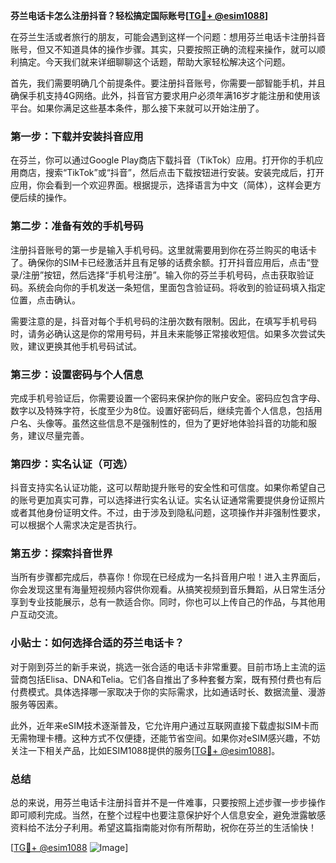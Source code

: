 **芬兰电话卡怎么注册抖音？轻松搞定国际账号[[TG💪+ @esim1088](https://t.me/s/esim1088)]**

在芬兰生活或者旅行的朋友，可能会遇到这样一个问题：想用芬兰电话卡注册抖音账号，但又不知道具体的操作步骤。其实，只要按照正确的流程来操作，就可以顺利搞定。今天我们就来详细聊聊这个话题，帮助大家轻松解决这个问题。

首先，我们需要明确几个前提条件。要注册抖音账号，你需要一部智能手机，并且确保手机支持4G网络。此外，抖音官方要求用户必须年满16岁才能注册和使用该平台。如果你满足这些基本条件，那么接下来就可以开始注册了。

### 第一步：下载并安装抖音应用

在芬兰，你可以通过Google Play商店下载抖音（TikTok）应用。打开你的手机应用商店，搜索“TikTok”或“抖音”，然后点击下载按钮进行安装。安装完成后，打开应用，你会看到一个欢迎界面。根据提示，选择语言为中文（简体），这样会更方便后续的操作。

### 第二步：准备有效的手机号码

注册抖音账号的第一步是输入手机号码。这里就需要用到你在芬兰购买的电话卡了。确保你的SIM卡已经激活并且有足够的话费余额。打开抖音应用后，点击“登录/注册”按钮，然后选择“手机号注册”。输入你的芬兰手机号码，点击获取验证码。系统会向你的手机发送一条短信，里面包含验证码。将收到的验证码填入指定位置，点击确认。

需要注意的是，抖音对每个手机号码的注册次数有限制。因此，在填写手机号码时，请务必确认这是你的常用号码，并且未来能够正常接收短信。如果多次尝试失败，建议更换其他手机号码试试。

### 第三步：设置密码与个人信息

完成手机号验证后，你需要设置一个密码来保护你的账户安全。密码应包含字母、数字以及特殊字符，长度至少为8位。设置好密码后，继续完善个人信息，包括用户名、头像等。虽然这些信息不是强制性的，但为了更好地体验抖音的功能和服务，建议尽量完善。

### 第四步：实名认证（可选）

抖音支持实名认证功能，这可以帮助提升账号的安全性和可信度。如果你希望自己的账号更加真实可靠，可以选择进行实名认证。实名认证通常需要提供身份证照片或者其他身份证明文件。不过，由于涉及到隐私问题，这项操作并非强制性要求，可以根据个人需求决定是否执行。

### 第五步：探索抖音世界

当所有步骤都完成后，恭喜你！你现在已经成为一名抖音用户啦！进入主界面后，你会发现这里有海量短视频内容供你观看。从搞笑视频到音乐舞蹈，从日常生活分享到专业技能展示，总有一款适合你。同时，你也可以上传自己的作品，与其他用户互动交流。

### 小贴士：如何选择合适的芬兰电话卡？

对于刚到芬兰的新手来说，挑选一张合适的电话卡非常重要。目前市场上主流的运营商包括Elisa、DNA和Telia。它们各自推出了多种套餐方案，既有预付费也有后付费模式。具体选择哪一家取决于你的实际需求，比如通话时长、数据流量、漫游服务等因素。

此外，近年来eSIM技术逐渐普及，它允许用户通过互联网直接下载虚拟SIM卡而无需物理卡槽。这种方式不仅便捷，还能节省空间。如果你对eSIM感兴趣，不妨关注一下相关产品，比如ESIM1088提供的服务[[TG💪+ @esim1088](https://t.me/s/esim1088)]。

### 总结

总的来说，用芬兰电话卡注册抖音并不是一件难事，只要按照上述步骤一步步操作即可顺利完成。当然，在整个过程中也要注意保护好个人信息安全，避免泄露敏感资料给不法分子利用。希望这篇指南能对你有所帮助，祝你在芬兰的生活愉快！

[[TG💪+ @esim1088](https://t.me/s/esim1088) ![Image](https://i.postimg.cc/4NQfJmqS/Snipaste-2025-05-13-00-14-12.png)]